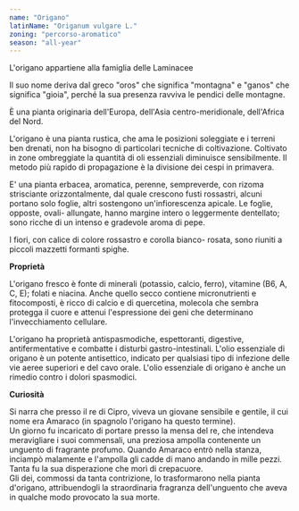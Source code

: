 ```yaml
---
name: "Origano"
latinName: "Origanum vulgare L."
zoning: "percorso-aromatico"
season: "all-year"
---
```


L'origano appartiene alla famiglia delle Laminacee

Il suo nome deriva dal greco "oros" che significa "montagna" e "ganos"
che significa "gioia", perché la sua presenza ravviva le pendici delle
montagne.

È una pianta originaria dell'Europa, dell'Asia centro-meridionale,
dell'Africa del Nord.

L'origano è una pianta rustica, che ama le posizioni soleggiate e i
terreni ben drenati, non ha bisogno di particolari tecniche di
coltivazione. Coltivato in zone ombreggiate la quantità di oli
essenziali diminuisce sensibilmente. Il metodo più rapido di
propagazione è la divisione dei cespi in primavera.

E' una pianta erbacea, aromatica, perenne, sempreverde, con rizoma
strisciante orizzontalmente, dal quale crescono fusti rossastri, alcuni
portano solo foglie, altri sostengono un'infiorescenza apicale. Le
foglie, opposte, ovali- allungate, hanno margine intero o leggermente
dentellato; sono ricche di un intenso e gradevole aroma di pepe.

I fiori, con calice di colore rossastro e corolla bianco- rosata, sono
riuniti a piccoli mazzetti formanti spighe.

**Proprietà**

L'origano fresco è fonte di minerali (potassio, calcio, ferro), vitamine
(B6, A, C, E); folati e niacina. Anche quello secco contiene
micronutrienti e fitocomposti, è ricco di calcio e di
quercetina, molecola che sembra protegga il cuore e attenui
l'espressione dei geni che determinano l'invecchiamento
cellulare.

L\'origano ha proprietà antispasmodiche, espettoranti,
digestive, antifermentative e combatte i disturbi gastro-intestinali.
L'olio essenziale di origano è un potente antisettico, indicato per
qualsiasi tipo di infezione delle vie aeree superiori e del cavo orale.
L'olio essenziale di origano è anche un rimedio contro i dolori
spasmodici.

**Curiosità**

Si narra che presso il re di Cipro, viveva un giovane sensibile e
gentile, il cui nome era Amaraco (in spagnolo l'origano ha questo
termine).\
Un giorno fu incaricato di portare presso la mensa del re, che intendeva
meravigliare i suoi commensali, una preziosa ampolla contenente un
unguento di fragrante profumo. Quando Amaraco entrò nella stanza,
inciampò malamente e l'ampolla gli cadde di mano andando in mille pezzi.
Tanta fu la sua disperazione che morì di crepacuore.\
Gli dei, commossi da tanta contrizione, lo trasformarono nella pianta
d'origano, attribuendogli la straordinaria fragranza dell'unguento che
aveva in qualche modo provocato la sua morte.
